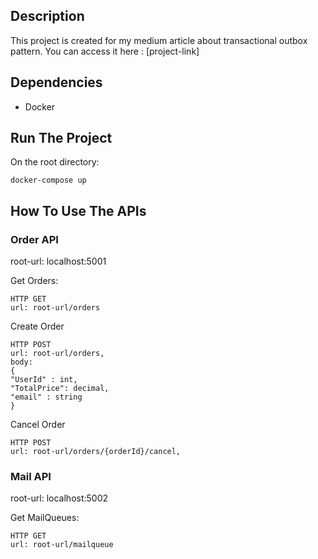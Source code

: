 ## Description
This project is created for my medium article about transactional outbox pattern.
 You can access it here : [project-link]

## Dependencies
* Docker

## Run The Project
On the root directory:
```
docker-compose up
```

## How To Use The APIs

### Order API
root-url: localhost:5001

Get Orders:
```
HTTP GET 
url: root-url/orders
```
Create Order
```
HTTP POST 
url: root-url/orders, 
body: 
{
"UserId" : int,
"TotalPrice": decimal,
"email" : string
}
```
Cancel Order
```
HTTP POST 
url: root-url/orders/{orderId}/cancel, 
```
### Mail API
root-url: localhost:5002

Get MailQueues:
```
HTTP GET 
url: root-url/mailqueue
```